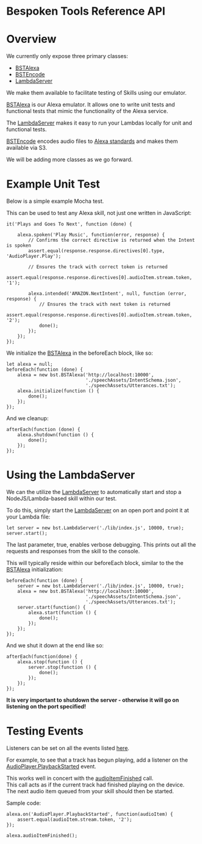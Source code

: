 Bespoken Tools Reference API
============================
# Overview
We currently only expose three primary classes:
- [BSTAlexa](classes/bstalexa.html)
- [BSTEncode](classes/bstencode.html)
- [LambdaServer](classes/lambdaserver.html)

We make them available to facilitate testing of Skills using our emulator.

[BSTAlexa](classes/bstalexa.html) is our Alexa emulator. It allows one to write unit tests and functional tests that mimic the functionality of the Alexa service.

The [LambdaServer](classes/lambdaserver.html) makes it easy to run your Lambdas locally for unit and functional tests.

[BSTEncode](classes/bstencode.html) encodes audio files to [Alexa standards](https://developer.amazon.com/public/solutions/alexa/alexa-skills-kit/docs/speech-synthesis-markup-language-ssml-reference) and makes them available via S3.

We will be adding more classes as we go forward.

# Example Unit Test  
Below is a simple example Mocha test. 

This can be used to test any Alexa skill, not just one written in JavaScript:

```
it('Plays and Goes To Next', function (done) {

    alexa.spoken('Play Music', function(error, response) {
        // Confirms the correct directive is returned when the Intent is spoken
        assert.equal(response.response.directives[0].type, 'AudioPlayer.Play');
        
        // Ensures the track with correct token is returned
        assert.equal(response.response.directives[0].audioItem.stream.token, '1');

        alexa.intended('AMAZON.NextIntent', null, function (error, response) {
            // Ensures the track with next token is returned    
            assert.equal(response.response.directives[0].audioItem.stream.token, '2');
            done();
        });
    });
});
```

We initialize the [BSTAlexa](classes/bstalexa.html) in the beforeEach block, like so:

```
let alexa = null;
beforeEach(function (done) {
    alexa = new bst.BSTAlexa('http://localhost:10000',
                             './speechAssets/IntentSchema.json',
                             './speechAssets/Utterances.txt');
    alexa.initialize(function () {
        done();
    });
});
```

And we cleanup:

```
afterEach(function (done) {
    alexa.shutdown(function () {
        done();
    });
});
```

# Using the LambdaServer
We can the utilize the [LambdaServer](classes/lambdaserver.html) to automatically start and stop a NodeJS/Lambda-based skill
within our test.

To do this, simply start the [LambdaServer](classes/lambdaserver.html) on an open port and point it at your Lambda file:

```
let server = new bst.LambdaServer('./lib/index.js', 10000, true);
server.start();
```

The last parameter, true, enables verbose debugging. This prints out all the requests and responses from the skill to the console.

This will typically reside within our beforeEach block, similar to the the [BSTAlexa](classes/bstalexa.html) initialization:

```
beforeEach(function (done) {
    server = new bst.LambdaServer('./lib/index.js', 10000, true);
    alexa = new bst.BSTAlexa('http://localhost:10000',
                             './speechAssets/IntentSchema.json',
                             './speechAssets/Utterances.txt');
    server.start(function() {
        alexa.start(function () {
            done();
        });
    });
});
```

And we shut it down at the end like so:

```
afterEach(function(done) {
    alexa.stop(function () {
        server.stop(function () {
            done();
        });
    });
});
```

**It is very important to shutdown the server - otherwise it will go on listening on the port specified!**

# Testing Events
Listeners can be set on all the events listed [here](classes/bstalexaevents.html).

For example, to see that a track has begun playing, 
add a listener on the [AudioPlayer.PlaybackStarted](classes/bstalexaevents.html#audioplayerplaybackstarted) event.

This works well in concert with the [audioItemFinished](classes/bstalexa.html#audioitemfinished) call.  
This call acts as if the current track had finished playing on the device.  
The next audio item queued from your skill should then be started.

Sample code:
```
alexa.on('AudioPlayer.PlaybackStarted', function(audioItem) {
    assert.equal(audioItem.stream.token, '2');
});

alexa.audioItemFinished();
```